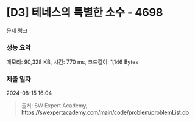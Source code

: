 # [D3] 테네스의 특별한 소수 - 4698 

[문제 링크](https://swexpertacademy.com/main/code/problem/problemDetail.do?contestProbId=AWRuoqCKkE0DFAXt) 

### 성능 요약

메모리: 90,328 KB, 시간: 770 ms, 코드길이: 1,146 Bytes

### 제출 일자

2024-08-15 16:04



> 출처: SW Expert Academy, https://swexpertacademy.com/main/code/problem/problemList.do